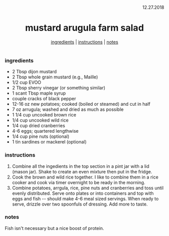 <p align="right">12.27.2018</p>

<h1 align="center">mustard arugula farm salad</h1>

<div align="center">
  <a href="#ingredients">ingredients</a> | 
  <a href="#instructions">instructions</a> | 
  <a href="#notes">notes</a>
</div>
<br>

### ingredients
- 2 Tbsp dijon mustard
- 2 Tbsp whole grain mustard (e.g., Maille)
- 1/2 cup EVOO
- 2 Tbsp sherry vinegar (or something similar)
- 1 scant Tbsp maple syrup
- couple cracks of black pepper
- 12-16 oz new potatoes; cooked (boiled or steamed) and cut in half
- 7 oz arrugula; washed and dried as much as possible
- 1 1/4 cup uncooked brown rice
- 1/4 cup uncooked wild rice
- 1/4 cup dried cranberries
- 4-6 eggs; quartered lengthwise
- 1/4 cup pine nuts (optional)
- 1 tin sardines or mackerel (optional)

### instructions
1. Combine all the ingedients in the top section in a pint jar with a lid (mason jar).  Shake to create an even mixture then put in the fridge.  
2. Cook the brown and wild rice together.  I like to combine them in a rice cooker and cook via timer overnight to be ready in the morning.
3. Combine potatoes, arrgula, rice, pine nuts and cranberries and toss until evenly distributed.  Serve onto plates or into containers
and top with eggs and fish -- should make 4-6 meal sized servings.  When ready to serve, drizzle over two spoonfuls of dressing.  Add more to taste.

### notes
Fish isn't necessary but a nice boost of protein.
